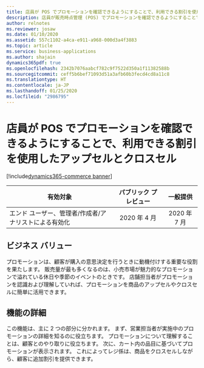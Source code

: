 ```yaml
---
title: 店員が POS でプロモーションを確認できるようにすることで、利用できる割引を使用したアップセルとクロスセル
description: 店員が販売時点管理 (POS) でプロモーションを確認できるようにすることで、利用できる割引を使用したアップセルとクロスセル。
author: relnotes
ms.reviewer: josaw
ms.date: 01/10/2020
ms.assetid: 557c1102-a4ca-e911-a968-000d3a4f3883
ms.topic: article
ms.service: business-applications
ms.author: shajain
dynamics365pdf: true
ms.openlocfilehash: 2342b7076aabcf782c9f7522d350a1f11382588b
ms.sourcegitcommit: ceff5b6bef71093d51a3afb60b3fecd4cd8a11c8
ms.translationtype: HT
ms.contentlocale: ja-JP
ms.lasthandoff: 01/25/2020
ms.locfileid: "2986795"
---
```

# <a name="upsell-and-cross-sell-using-available-discounts-by-enabling-store-associates-to-view-promotions-in-pos"></a>店員が POS でプロモーションを確認できるようにすることで、利用できる割引を使用したアップセルとクロスセル
[!include[dynamics365-commerce banner](../includes/dynamics365-commerce.md)]

| 有効対象    |  パブリック プレビュー | 一般提供 | 
| ---------- | :----------: |:----------: |
|エンド ユーザー、管理者/作成者/アナリストによる有効化|2020 年 4 月| 2020 年 7 月|


## <a name="business-value"></a>ビジネス バリュー
<!-- bv start -->
プロモーションは、顧客が購入の意思決定を行うときに動機付けする重要な役割を果たします。 販売量が最も多くなるのは、小売市場が魅力的なプロモーションで溢れている休日や季節のイベントのときです。 店舗担当者がプロモーションを認識および理解していれば、プロモーションを商品のアップセルやクロスセルに簡単に活用できます。
<!-- bv end -->



## <a name="feature-details"></a>機能の詳細
<!--feature detail start -->
この機能は、主に 2 つの部分に分かれます。 まず、営業担当者が実施中のプロモーションの詳細を知るのに役立ちます。 プロモーションについて理解することは、顧客とのやり取りに役立ちます。 次に、カート内の品目に基づいてプロモーションが表示されます。 これによってレジ係は、商品をクロスセルしながら、顧客に追加割引を提供できます。
<!--feature detail end -->









